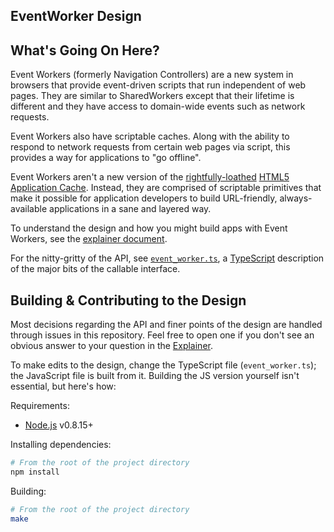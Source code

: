 <h2>EventWorker Design</h2>

## What's Going On Here?

Event Workers (formerly Navigation Controllers) are a new system in browsers that provide event-driven scripts that run independent of web pages. They are similar to SharedWorkers except that their lifetime is different and they have access to domain-wide events such as network requests.

Event Workers also have scriptable caches. Along with the ability to respond to network requests from certain web pages via script, this provides a way for applications to "go offline".

Event Workers aren't a new version of the [rightfully-loathed](http://alistapart.com/article/application-cache-is-a-douchebag) [HTML5 Application Cache](http://www.whatwg.org/specs/web-apps/current-work/multipage/offline.html). Instead, they are comprised of scriptable primitives that make it possible for application developers to build URL-friendly, always-available applications in a sane and layered way.

To understand the design and how you might build apps with Event Workers, see the [explainer document](https://github.com/slightlyoff/EventWorker/blob/master/explainer.md).

For the nitty-gritty of the API, see [`event_worker.ts`](https://github.com/slightlyoff/EventWorker/blob/master/event_worker.ts), a [TypeScript](http://www.typescriptlang.org/) description of the major bits of the callable interface.

## Building & Contributing to the Design

Most decisions regarding the API and finer points of the design are handled through issues in this repository. Feel free to open one if you don't see an obvious answer to your question in the [Explainer](explainer.md).

To make edits to the design, change the TypeScript file (`event_worker.ts`); the JavaScript file is built from it. Building the JS version yourself isn't essential, but here's how:

Requirements:

* [Node.js](http://nodejs.org/) v0.8.15+

Installing dependencies:

```sh
# From the root of the project directory
npm install
```

Building:

```sh
# From the root of the project directory
make
```
